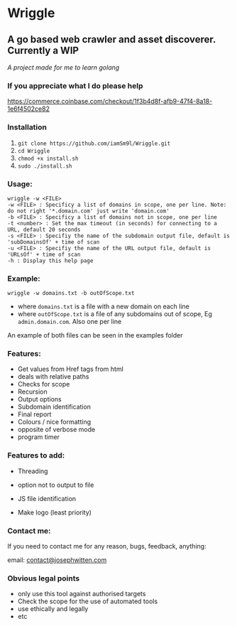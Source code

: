 # Wriggle

## A go based web crawler and asset discoverer. Currently a WIP

*A project made for me to learn golang*

### If you appreciate what I do please help

https://commerce.coinbase.com/checkout/1f3b4d8f-afb9-47f4-8a18-1e6f4502ce82

### Installation

1) `git clone https://github.com/iamSm9l/Wriggle.git`
2) `cd Wriggle`
3) `chmod +x install.sh`
4) `sudo ./install.sh`


### Usage:

```
wriggle -w <FILE>
-w <FILE> : Specificy a list of domains in scope, one per line. Note: do not right '*.domain.com' just write 'domain.com' 
-b <FILE> : Specificy a list of domains not in scope, one per line 
-t <number> : Set the max timeout (in seconds) for connecting to a URL, default 20 seconds
-s <FILE> : Specifiy the name of the subdomain output file, default is 'subDomainsOf' + time of scan
-u <FILE> : Specifiy the name of the URL output file, default is 'URLsOf' + time of scan
-h : Display this help page
```

### Example:

`wriggle -w domains.txt -b outOfScope.txt`

- where `domains.txt` is a file with a new domain on each line
- where `outOfScope.txt` is a file of any subdomains out of scope, Eg `admin.domain.com`. Also one per line 

An example of both files can be seen in the examples folder

### Features:

- Get values from Href tags from html
- deals with relative paths
- Checks for scope 
- Recursion
- Output options
- Subdomain identification
- Final report
- Colours / nice formatting
- opposite of verbose mode
- program timer

### Features to add:

- Threading

- option not to output to file
- JS file identification
- Make logo (least priority)

### Contact me:

If you need to contact me for any reason, bugs, feedback, anything:

email: contact@josephwitten.com

### Obvious legal points

- only use this tool against authorised targets
- Check the scope for the use of automated tools
- use ethically and legally
- etc